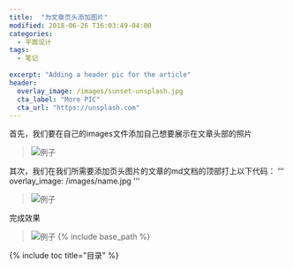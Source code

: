 ```yaml
---
title:  "为文章页头添加图片"
modified: 2018-06-26 T16:03:49-04:00
categories: 
  - 平面设计
tags:
  - 笔记
  
excerpt: "Adding a header pic for the article"
header:
  overlay_image: /images/sunset-unsplash.jpg
  cta_label: "More PIC"
  cta_url: "https://unsplash.com"
---
```


首先，我们要在自己的images文件添加自己想要展示在文章头部的照片
> ![例子](https://upload-images.jianshu.io/upload_images/11043489-6bfb9eed484045f6.png?imageMogr2/auto-orient/)

其次，我们在我们所需要添加页头图片的文章的md文档的顶部打上以下代码：
‘‘‘
overlay_image: /images/name.jpg
‘‘‘
> ![例子](https://upload-images.jianshu.io/upload_images/11043489-c20001be7c030a66.png?imageMogr2/auto-orient/)

完成效果
> ![例子](https://upload-images.jianshu.io/upload_images/11043489-ec535a6c23436665.png?imageMogr2/auto-orient/)
{% include base_path %}

{% include toc title="目录" %}

